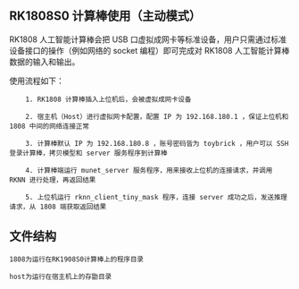 

## RK1808S0 计算棒使用（主动模式）

RK1808 人工智能计算棒会把 USB 口虚拟成网卡等标准设备，用户只需通过标准设备接口的操作（例如网络的 socket 编程）即可完成对 RK1808 人工智能计算棒数据的输入和输出。

使用流程如下：

        1. RK1808 计算棒插入上位机后，会被虚拟成网卡设备

        2. 宿主机（Host）进行虚拟网卡配置，配置 IP 为 192.168.180.1 ，保证上位机和 1808 中间的网络连接正常

        3. 计算棒默认 IP 为 192.168.180.8 ，账号密码皆为 toybrick ，用户可以 SSH 登录计算棒，拷贝模型和 server 服务程序到计算棒

        4. 计算棒端运行 munet_server 服务程序，用来接收上位机的连接请求，并调用 RKNN 进行处理，再返回结果

        5. 上位机运行 rknn_client_tiny_mask 程序，连接 server 成功之后，发送推理请求，从 1808 端获取返回结果


## 文件结构

```
1808为运行在RK1908S0计算棒上的程序目录

host为运行在宿主机上的存勖目录
```
